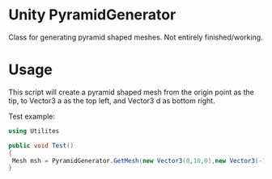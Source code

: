 # Unity PyramidGenerator
 Class for generating pyramid shaped meshes.  Not entirely finished/working.

# Usage
This script will create a pyramid shaped mesh from the origin point as the tip, to Vector3 a as the top left, and Vector3 d as bottom right.

Test example:
```cs
using Utilites

public void Test()
{
 Mesh msh = PyramidGenerator.GetMesh(new Vector3(0,10,0),new Vector3(-10,0,10),new Vector3(10,0,-10),new Quaternion(0,0,0,1))
}

```
